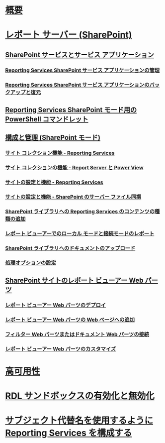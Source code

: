 # [概要](reporting-services-report-server.md)  
# [レポート サーバー (SharePoint)](reporting-services-report-server-sharepoint-mode.md)  
## [SharePoint サービスとサービス アプリケーション](reporting-services-sharepoint-service-and-service-applications.md)  
### [Reporting Services SharePoint サービス アプリケーションの管理](manage-a-reporting-services-sharepoint-service-application.md)  
### [Reporting Services SharePoint サービス アプリケーションのバックアップと復元](backup-and-restore-reporting-services-sharepoint-service-applications.md)  
## [Reporting Services SharePoint モード用の PowerShell コマンドレット](powershell-cmdlets-for-reporting-services-sharepoint-mode.md)  
## [構成と管理 (SharePoint モード)](configuration-and-administration-of-a-report-server.md)  
### [サイト コレクション機能 - Reporting Services](site-collection-features-reporting-services.md)  
### [サイト コレクションの機能 - Report Server と Power View](site-collection-features-report-server-and-power-view.md)  
### [サイトの設定と機能 - Reporting Services](site-settings-and-features-reporting-services.md)  
### [サイトの設定と機能 - SharePoint のサーバー ファイル同期](activate-the-report-server-file-sync-feature-in-sharepoint-ca.md)  
### [SharePoint ライブラリへの Reporting Services のコンテンツの種類の追加](add-reporting-services-content-types-to-a-sharepoint-library.md)  
### [レポート ビューアーでのローカル モードと接続モードのレポート](local-mode-vs-connected-mode-reports-in-the-report-viewer.md)  
### [SharePoint ライブラリへのドキュメントのアップロード](upload-documents-to-a-sharepoint-library-reporting-services-in-sharepoint-mode.md)  
### [処理オプションの設定](set-processing-options-reporting-services-in-sharepoint-integrated-mode.md)  
## [SharePoint サイトのレポート ビューアー Web パーツ](report-viewer-web-part-on-a-sharepoint-site.md)  
### [レポート ビューアー Web パーツのデプロイ](deploy-report-viewer-web-part.md)
### [レポート ビューアー Web パーツの Web ページへの追加](add-report-viewer-web-part-to-page.md)
### [フィルター Web パーツまたはドキュメント Web パーツの接続](connect-filter-or-documents-web-part-sharepoint-integrated-mode.md)  
### [レポート ビューアー Web パーツのカスタマイズ](customize-the-report-viewer-web-part.md)  
# [高可用性](high-availability-reporting-services.md)  
# [RDL サンドボックスの有効化と無効化](enable-and-disable-rdl-sandboxing.md)  
# [サブジェクト代替名を使用するように Reporting Services を構成する](configure-reporting-services-to-use-a-subject-alternative-name.md)  
